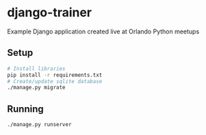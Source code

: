 # django-trainer
Example Django application created live at Orlando Python meetups

## Setup

```bash
# Install libraries
pip install -r requirements.txt
# Create/update sqlite database
./manage.py migrate
```

## Running

```bash
./manage.py runserver
```